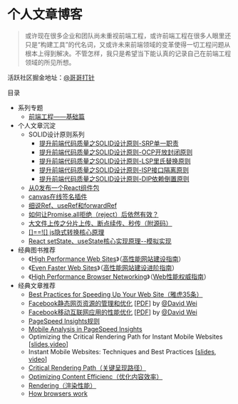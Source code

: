 # 个人文章博客

> 或许现在很多企业和团队尚未重视前端工程，或许前端工程在很多人眼里还只是“构建工具”的代名词，又或许未来前端领域的变革使得一切工程问题从根本上得到解决。不管怎样，我只是希望当下能认真的记录自己在前端工程领域的所见所想。


活跃社区掘金地址：[@哥哥打针](https://juejin.cn/user/3069492197335703/posts)

目录

* 系列专题
    * [前端工程——基础篇](https://github.com/fouber/blog/issues/10)
* 个人文章沉淀
    * SOLID设计原则系列
        * [提升前端代码质量之SOLID设计原则-SRP单一职责](https://juejin.cn/post/7194061498602225723)
        * [提升前端代码质量之SOLID设计原则-OCP开放封闭原则](https://juejin.cn/post/7194061474669527097)
        * [提升前端代码质量之SOLID设计原则-LSP里氏替换原则](https://juejin.cn/post/7194061916313468988)
        * [提升前端代码质量之SOLID设计原则-ISP接口隔离原则](https://juejin.cn/post/7194061819953512507)
        * [提升前端代码质量之SOLID设计原则-DIP依赖倒置原则](https://juejin.cn/post/7194061950261657655)
    * [从0发布一个React组件包](https://juejin.cn/post/7175523670255730748)
    * [canvas在线签名插件](https://juejin.cn/post/6989985162599596063)
    * [细说Ref、useRef和forwardRef](https://juejin.cn/post/7153626198650650660)
    * [如何让Promise.all拒绝（reject）后依然有效？](https://juejin.cn/post/7146215101282910245)
    * [大文件上传之分片上传、断点续传、秒传（附源码）](https://juejin.cn/post/7142095719250264095)
    * [[]==![] js隐式转换核心原理](https://juejin.cn/post/7114600751552266248)
    * [React setState、useState核心实现原理--模拟实现](https://juejin.cn/post/7066656973571391496)
* 经典图书推荐
    * 《[High Performance Web Sites](http://book.douban.com/subject/2084131/)》（[高性能网站建设指南](http://book.douban.com/subject/3132277/)）
    * 《[Even Faster Web Sites](http://book.douban.com/subject/3686503/)》（[高性能网站建设进阶指南](http://book.douban.com/subject/4719162/)）
    * 《[High Performance Browser Networking](http://book.douban.com/subject/21866396/)》（[Web性能权威指南](http://book.douban.com/subject/25856314/)）
* 经典文章推荐
    * [Best Practices for Speeding Up Your Web Site（雅虎35条）](https://developer.yahoo.com/performance/rules.html)
    * [Facebook静态网页资源的管理和优化](http://v.youku.com/v_show/id_XMjI5OTUxMjE2.html) [[PDF](http://velocity.oreilly.com.cn/2010/ppts/VelocityChina2010Dec7StaticResource.pdf)] by [@David Wei](http://weibo.com/weixiaoliang9)
    * [Facebook移动互联网应用的性能优化](http://v.youku.com/v_show/id_XMzUwOTQzMzA4.html) [[PDF](http://velocity.oreilly.com.cn/2011/ppts/MobilePerformanceVelocity2011_DavidWei.pdf)] by [@David Wei](http://weibo.com/weixiaoliang9)
    * [PageSpeed Insights规则](https://developers.google.com/speed/docs/insights/rules?csw=1)
    * [Mobile Analysis in PageSpeed Insights](https://developers.google.com/speed/docs/insights/mobile)
    * Optimizing the Critical Rendering Path for Instant Mobile Websites [[slides](https://docs.google.com/presentation/d/1IRHyU7_crIiCjl0Gvue0WY3eY_eYvFQvSfwQouW9368/present?slide=id.p19),[video](https://www.youtube.com/watch?v=YV1nKLWoARQ)]
    * Instant Mobile Websites: Techniques and Best Practices [[slides](http://storage.googleapis.com/io-2013/presentations/239-%20Instant%20Mobile%20Websites-%20Techniques%20and%20Best%20Practices.pdf), [video](https://www.youtube.com/watch?v=Bzw8-ZLpwtw)]
    * [Critical Rendering Path（关键呈现路径）](https://developers.google.com/web/fundamentals/performance/critical-rendering-path/)
    * [Optimizing Content Efficienc（优化内容效率）](https://developers.google.com/web/fundamentals/performance/optimizing-content-efficiency/?hl=zh-cn)
    * [Rendering（渲染性能）](https://developers.google.com/web/fundamentals/performance/rendering/?hl=zh-cn)
    * [How browsers work](http://taligarsiel.com/Projects/howbrowserswork1.htm)